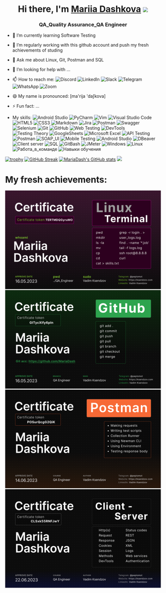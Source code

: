 <h1 align="center">Hi there, I'm <a href="Mariia_Dashkova/" target="_blank">Mariia Dashkova</a> 
<img src="https://github.com/blackcater/blackcater/raw/main/images/Hi.gif" height="32"/></h1>
<h3 align="center">QA_Quality Assurance_QA Engineer</h3>

- 🌱 I’m currently learning Software Testing 

- 🔭 I’m regularly working with this github account and push my fresh achievements of studing

- 💬 Ask me about Linux, Git, Postman and SQL

- 🤔 I’m looking for help with ...

- 📫 How to reach me: ![Discord](https://img.shields.io/badge/Discord-%235865F2.svg?style=for-the-badge&logo=discord&logoColor=white)
                     ![LinkedIn](https://img.shields.io/badge/linkedin-%230077B5.svg?style=for-the-badge&logo=linkedin&logoColor=white)
                      ![Slack](https://img.shields.io/badge/Slack-4A154B?style=for-the-badge&logo=slack&logoColor=white)
                     ![Telegram](https://img.shields.io/badge/Telegram-2CA5E0?style=for-the-badge&logo=telegram&logoColor=white)
                     ![WhatsApp](https://img.shields.io/badge/WhatsApp-25D366?style=for-the-badge&logo=whatsapp&logoColor=white)
                     ![Zoom](https://img.shields.io/badge/Zoom-2D8CFF?style=for-the-badge&logo=zoom&logoColor=white)
- 😄 My name is pronounced: [ma'rija 'daʃkova]

- ⚡ Fun fact: ...
- My skills: ![Android Studio](https://img.shields.io/badge/Android%20Studio-3DDC84.svg?style=for-the-badge&logo=android-studio&logoColor=white)
![PyCharm](https://img.shields.io/badge/pycharm-143?style=for-the-badge&logo=pycharm&logoColor=black&color=black&labelColor=green)
![Vim](https://img.shields.io/badge/VIM-%2311AB00.svg?style=for-the-badge&logo=vim&logoColor=white)
![Visual Studio Code](https://img.shields.io/badge/Visual%20Studio%20Code-0078d7.svg?style=for-the-badge&logo=visual-studio-code&logoColor=white)
![HTML5](https://img.shields.io/badge/html5-%23E34F26.svg?style=for-the-badge&logo=html5&logoColor=white)
![CSS3](https://img.shields.io/badge/css3-%231572B6.svg?style=for-the-badge&logo=css3&logoColor=white)
![Markdown](https://img.shields.io/badge/markdown-%23000000.svg?style=for-the-badge&logo=markdown&logoColor=white)
![Jira](https://img.shields.io/badge/jira-%230A0FFF.svg?style=for-the-badge&logo=jira&logoColor=white)
![Postman](https://img.shields.io/badge/Postman-FF6C37?style=for-the-badge&logo=postman&logoColor=white)
![Swagger](https://img.shields.io/badge/-Swagger-%23Clojure?style=for-the-badge&logo=swagger&logoColor=white)
![Selenium](https://img.shields.io/badge/-selenium-%43B02A?style=for-the-badge&logo=selenium&logoColor=white)
![Git](https://img.shields.io/badge/git-%23F05033.svg?style=for-the-badge&logo=git&logoColor=white)
![GitHub](https://img.shields.io/badge/github-%23121011.svg?style=for-the-badge&logo=github&logoColor=white)
![Web Testing](https://img.shields.io/badge/Web%20Testing-3867a2?style=for-the-badge&logo=Web&logoColor=white)
![DevTools](https://img.shields.io/badge/DEVTOOLS-fcc525?style=for-the-badge&logo=DEVTOOLS&logoColor=white)
![Testing Theory](https://img.shields.io/badge/Testing%20Theory-674ea7?style=for-the-badge&logo=Testing-Theory&logoColor=white)
![GoogleSheets](https://img.shields.io/badge/Google%20Sheets-188038?style=for-the-badge&logo=Google-Sheets&logoColor=white)
![Microsoft Excel](https://img.shields.io/badge/-Microsoft%20Excel-188038?style=for-the-badge&logo=Microsoft%20Excel&logoColor=white)
![API Testing](https://img.shields.io/badge/API%20Testing-%23000000?style=for-the-badge&logo=API&logoColor=white)
![Postman](https://img.shields.io/badge/Postman-FF6C37?style=for-the-badge&logo=postman&logoColor=white)
![SOAP_UI](https://img.shields.io/badge/-SOAP-5ca5f8?style=for-the-badge&logo=SOAP&logoColor=47C5FB)
![Mobile Testing](https://img.shields.io/badge/Mobile%20Testing-a1ab26?style=for-the-badge&logo=Mobile&logoColor=white)
![Android Studio](https://img.shields.io/badge/Android%20Studio-3ae180.svg?style=for-the-badge&logo=android-studio&logoColor=white)
![DBeaver](https://img.shields.io/badge/-DBeaver-fcc525?style=for-the-badge&logo=DBeaver&logoColor=47C5FB)
![Client server](https://img.shields.io/badge/Client%20Server-a25aff?style=for-the-badge&logo=Client-Server&logoColor=white)
![SQL](https://img.shields.io/badge/-SQL-ed1c24?style=for-the-badge&logo=SQL&logoColor=47C5FB)
![GitBash](https://img.shields.io/badge/-Git%20Bash-674ea7?style=for-the-badge&logo=Git%20Bash&logoColor=white)
![JMeter](https://img.shields.io/badge/-JMeter-095fda?style=for-the-badge&logo=JMeter&logoColor=white)
![Windows](https://img.shields.io/badge/-windows-fcc525?style=for-the-badge&logo=windows&logoColor=white)
![Linux](https://img.shields.io/badge/-Linux-3ae180?style=for-the-badge&logo=Linux&logoColor=white)
![Работа_в_команде](https://img.shields.io/badge/-Работа_в_команде-fcc525?style=for-the-badge&logoColor=47C5FB)
![Навыки обучения](https://img.shields.io/badge/-Навыки_обучения-3ae180?style=for-the-badge&logoColor=47C5FB)






[![trophy](https://github-profile-trophy.vercel.app/?username=MariaDash)](https://github.com/MariaDash/github-profile-trophy)
[![GitHub Streak](https://github-readme-streak-stats.herokuapp.com/?user=MariaDash)](https://git.io/streak-stats)
[![MariaDash's GitHub stats](https://github-readme-stats.vercel.app/api?username=MariaDash)](https://github.com/MariaDash/github-readme-stats)
![](https://komarev.com/ghpvc/?username=MariaDash)

# My fresh achievements:

![Linux/Gitbash/Terminal](https://github.com/MariaDash/MariaDash/blob/main/Mariia%20Dashkova_Terminal.png)
![Git/Github](https://github.com/MariaDash/MariaDash/blob/main/Mariia%20Dashkova_Git.png)
![Postman](https://github.com/MariaDash/MariaDash/blob/main/Mariia%20Dashkova_Postman.png)
![CLS](https://github.com/MariaDash/MariaDash/blob/main/Mariia%20Dashkova_CLS.png)
<!--
**MariaDash/MariaDash** is a ✨ _special_ ✨ repository because its `README.md` (this file) appears on your GitHub profile.

Here are some ideas to get you started:


- 
- 👯 I’m looking to collaborate on ...
- 🤔 I’m looking for help with ...

- 📫 How to reach me: ...

-->
